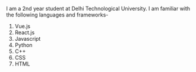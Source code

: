 I am a 2nd year student at Delhi Technological University. 
I am familiar with the following languages and frameworks-

1. Vue.js
2. React.js
3. Javascript
4. Python
5. C++
6. CSS
7. HTML
